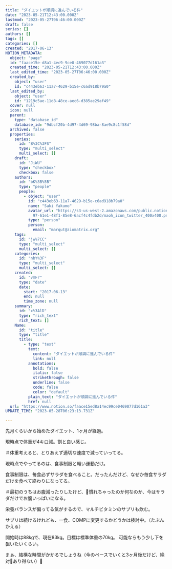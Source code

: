 ```yaml
---
title: "ダイエットが順調に進んでいる件"
date: "2023-05-21T12:43:00.000Z"
lastmod: "2023-05-27T06:46:00.000Z"
draft: false
series: []
authors: []
tags: []
categories: []
created: "2017-06-13"
NOTION_METADATA:
  object: "page"
  id: "faace15e-d8a1-4ec9-9ce0-469077d161a3"
  created_time: "2023-05-21T12:43:00.000Z"
  last_edited_time: "2023-05-27T06:46:00.000Z"
  created_by:
    object: "user"
    id: "c443eb63-11a7-4629-b15e-c6ad918b79a0"
  last_edited_by:
    object: "user"
    id: "1219c5ae-11d8-48ce-aec6-d385ae29af49"
  cover: null
  icon: null
  parent:
    type: "database_id"
    database_id: "9dbcf20b-4d97-4d69-98ba-8ae9c8c1f58d"
  archived: false
  properties:
    series:
      id: "B%3C%3FS"
      type: "multi_select"
      multi_select: []
    draft:
      id: "JiWU"
      type: "checkbox"
      checkbox: false
    authors:
      id: "bK%3B%5B"
      type: "people"
      people:
        - object: "user"
          id: "c443eb63-11a7-4629-b15e-c6ad918b79a0"
          name: "Saki Yakumo"
          avatar_url: "https://s3-us-west-2.amazonaws.com/public.notion-static.com/3ad1c4\
            97-61e1-48f1-85e8-6acf4c4fdb2d/maoh_icon_twitter_400x400.png"
          type: "person"
          person:
            email: "marqut@ziomatrix.org"
    tags:
      id: "jw%7CC"
      type: "multi_select"
      multi_select: []
    categories:
      id: "nbY%3F"
      type: "multi_select"
      multi_select: []
    created:
      id: "vmFr"
      type: "date"
      date:
        start: "2017-06-13"
        end: null
        time_zone: null
    summary:
      id: "x%3AlD"
      type: "rich_text"
      rich_text: []
    Name:
      id: "title"
      type: "title"
      title:
        - type: "text"
          text:
            content: "ダイエットが順調に進んでいる件"
            link: null
          annotations:
            bold: false
            italic: false
            strikethrough: false
            underline: false
            code: false
            color: "default"
          plain_text: "ダイエットが順調に進んでいる件"
          href: null
  url: "https://www.notion.so/faace15ed8a14ec99ce0469077d161a3"
UPDATE_TIME: "2023-05-28T06:23:13.731Z"

---
```

<link rel="stylesheet" href="https://cdn.jsdelivr.net/npm/katex@0.16.2/dist/katex.min.css" integrity="sha384-bYdxxUwYipFNohQlHt0bjN/LCpueqWz13HufFEV1SUatKs1cm4L6fFgCi1jT643X" crossorigin="anonymous">


先月くらいから始めたダイエット、1ヶ月が経過。


現時点で体重が4キロ減。割と良い感じ。


＃体重考えると、とりあえず適切な速度で減っていってる。


現時点でやってるのは、食事制限と軽い運動だけ。


食事制限は、毎食必ずサラダを食べること。だったんだけど、なぜか毎食サラダだけを食べて終わりになってる。


＃最初のうちはお腹減ったりしたけど、慣れちゃったのか何なのか、今はサラダだけでお腹いっぱいになる。


栄養バランスが偏ってる気がするので、マルチビタミンのサプリも飲む。


サプリは続けるけれども、一食、COMPに変更するかどうかは検討中。（たぶんかえる）


開始時は88kgで、現在83kg。目標は標準体重の70kg。 可能ならもう少し下を狙いたいくらい。


まぁ、結構な時間がかかるでしょうね（今のペースでいくと3ヶ月後だけど、絶対あり得ない）

